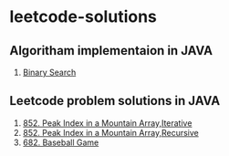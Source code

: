 # leetcode-solutions


## Algoritham implementaion in JAVA
1. [Binary Search](https://github.com/asraful/leetcode-solutions/blob/main/src/org/asraful/algo/BinarySearch.java)

## Leetcode problem solutions in JAVA
1. [852. Peak Index in a Mountain Array,Iterative](https://github.com/asraful/leetcode-solutions/blob/main/src/org/asraful/leetcode/Solution_iterative_852.java)
2. [852. Peak Index in a Mountain Array,Recursive](https://github.com/asraful/leetcode-solutions/blob/main/src/org/asraful/leetcode/Solution_recursive_852.java)
3. [682. Baseball Game](https://github.com/asraful/leetcode-solutions/blob/main/src/org/asraful/leetcode/Solution_682.java)

